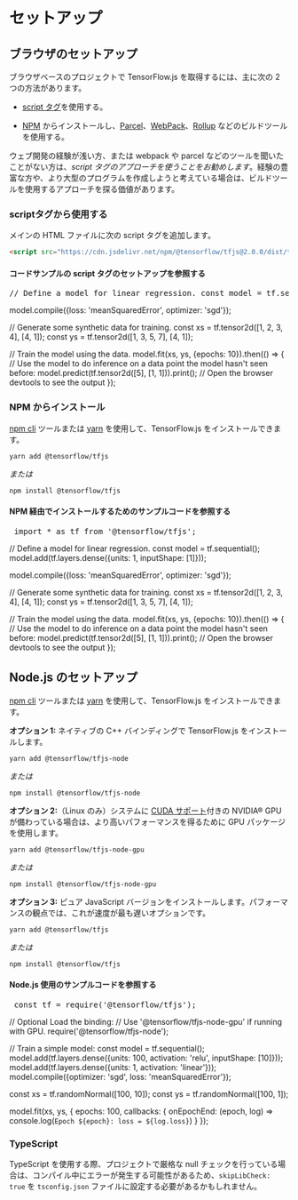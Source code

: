 # セットアップ

## ブラウザのセットアップ

ブラウザベースのプロジェクトで TensorFlow.js を取得するには、主に次の 2 つの方法があります。

- [script タグ](https://developer.mozilla.org/en-US/docs/Learn/HTML/Howto/Use_JavaScript_within_a_webpage)を使用する。

- [NPM](https://www.npmjs.com) からインストールし、[Parcel](https://parceljs.org/)、[WebPack](https://webpack.js.org/)、[Rollup](https://rollupjs.org/guide/en) などのビルドツールを使用する。

ウェブ開発の経験が浅い方、または webpack や parcel などのツールを聞いたことがない方は、*script タグのアプローチを使うことをお勧めします*。経験の豊富な方や、より大型のプログラムを作成しようと考えている場合は、ビルドツールを使用するアプローチを探る価値があります。

### scriptタグから使用する

メインの HTML ファイルに次の script タグを追加します。

```html
<script src="https://cdn.jsdelivr.net/npm/@tensorflow/tfjs@2.0.0/dist/tf.min.js"></script>
```

<section class="expandable">
  <h4 class="showalways">コードサンプルの script タグのセットアップを参照する</h4>
  <pre class="prettyprint">// Define a model for linear regression. const model = tf.sequential(); model.add(tf.layers.dense({units: 1, inputShape: [1]}));</pre></section>

model.compile({loss: 'meanSquaredError', optimizer: 'sgd'});

// Generate some synthetic data for training. const xs = tf.tensor2d([1, 2, 3, 4], [4, 1]); const ys = tf.tensor2d([1, 3, 5, 7], [4, 1]);

// Train the model using the data. model.fit(xs, ys, {epochs: 10}).then(() =&gt; { // Use the model to do inference on a data point the model hasn't seen before: model.predict(tf.tensor2d([5], [1, 1])).print(); // Open the browser devtools to see the output });




### NPM からインストール

[npm cli](https://docs.npmjs.com/cli/npm) ツールまたは [yarn](https://yarnpkg.com/en/) を使用して、TensorFlow.js をインストールできます。

```
yarn add @tensorflow/tfjs
```

*または*

```
npm install @tensorflow/tfjs
```

<section class="expandable">
  <h4 class="showalways">NPM 経由でインストールするためのサンプルコードを参照する</h4>
  <pre class="prettyprint"> import * as tf from '@tensorflow/tfjs'; </pre></section>

// Define a model for linear regression. const model = tf.sequential(); model.add(tf.layers.dense({units: 1, inputShape: [1]}));

model.compile({loss: 'meanSquaredError', optimizer: 'sgd'});

// Generate some synthetic data for training. const xs = tf.tensor2d([1, 2, 3, 4], [4, 1]); const ys = tf.tensor2d([1, 3, 5, 7], [4, 1]);

// Train the model using the data. model.fit(xs, ys, {epochs: 10}).then(() =&gt; { // Use the model to do inference on a data point the model hasn't seen before: model.predict(tf.tensor2d([5], [1, 1])).print(); // Open the browser devtools to see the output });




## Node.js のセットアップ

[npm cli](https://docs.npmjs.com/cli/npm) ツールまたは [yarn](https://yarnpkg.com/en/) を使用して、TensorFlow.js をインストールできます。

**オプション 1:** ネイティブの C++  バインディングで TensorFlow.js をインストールします。

```
yarn add @tensorflow/tfjs-node
```

*または*

```
npm install @tensorflow/tfjs-node
```

**オプション 2:**（Linux のみ）システムに [CUDA サポート](https://www.tensorflow.org/install/install_linux#NVIDIARequirements)付きの NVIDIA® GPU が備わっている場合は、より高いパフォーマンスを得るために GPU パッケージを使用します。

```
yarn add @tensorflow/tfjs-node-gpu
```

*または*

```
npm install @tensorflow/tfjs-node-gpu
```

**オプション 3:** ピュア JavaScript バージョンをインストールします。パフォーマンスの観点では、これが速度が最も遅いオプションです。

```
yarn add @tensorflow/tfjs
```

*または*

```
npm install @tensorflow/tfjs
```

<section class="expandable">
  <h4 class="showalways">Node.js 使用のサンプルコードを参照する</h4>
  <pre class="prettyprint"> const tf = require('@tensorflow/tfjs'); </pre></section>

// Optional Load the binding: // Use '@tensorflow/tfjs-node-gpu' if running with GPU. require('@tensorflow/tfjs-node');

// Train a simple model: const model = tf.sequential(); model.add(tf.layers.dense({units: 100, activation: 'relu', inputShape: [10]})); model.add(tf.layers.dense({units: 1, activation: 'linear'})); model.compile({optimizer: 'sgd', loss: 'meanSquaredError'});

const xs = tf.randomNormal([100, 10]); const ys = tf.randomNormal([100, 1]);

model.fit(xs, ys, { epochs: 100, callbacks: { onEpochEnd: (epoch, log) =&gt; console.log(`Epoch ${epoch}: loss = ${log.loss}`) } });




### TypeScript

TypeScript を使用する際、プロジェクトで厳格な null チェックを行っている場合は、コンパイル中にエラーが発生する可能性があるため、`skipLibCheck: true` を `tsconfig.json` ファイルに設定する必要があるかもしれません。
